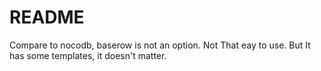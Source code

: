 # README

Compare to nocodb, baserow is not an option. Not That eay to use.
But It has some templates, it doesn't matter.
